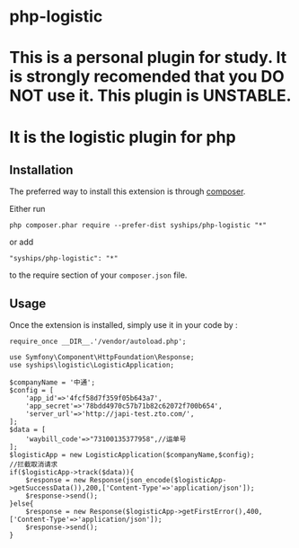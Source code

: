 # php-logistic
This is a personal plugin for study.
It is strongly recomended that you DO NOT use it. 
This plugin is UNSTABLE.
======================
It is the logistic plugin for php
======================

Installation
------------

The preferred way to install this extension is through [composer](https://getcomposer.org/download/).

Either run

```
php composer.phar require --prefer-dist syships/php-logistic "*"
```

or add

```
"syships/php-logistic": "*"
```

to the require section of your `composer.json` file.


Usage
-----

Once the extension is installed, simply use it in your code by  :


```
require_once __DIR__.'/vendor/autoload.php';

use Symfony\Component\HttpFoundation\Response;
use syships\logistic\LogisticApplication;

$companyName = '中通';
$config = [
    'app_id'=>'4fcf58d7f359f05b643a7',
    'app_secret'=>'78bdd4970c57b71b82c62072f700b654',
    'server_url'=>'http://japi-test.zto.com/',
];
$data = [
    'waybill_code'=>"73100135377958",//运单号
];
$logisticApp = new LogisticApplication($companyName,$config);
//拦截取消请求
if($logisticApp->track($data)){
    $response = new Response(json_encode($logisticApp->getSuccessData()),200,['Content-Type'=>'application/json']);
    $response->send();
}else{
    $response = new Response($logisticApp->getFirstError(),400,['Content-Type'=>'application/json']);
    $response->send();
}

```

